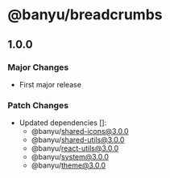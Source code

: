 # @banyu/breadcrumbs

## 1.0.0

### Major Changes

- First major release

### Patch Changes

- Updated dependencies []:
  - @banyu/shared-icons@3.0.0
  - @banyu/shared-utils@3.0.0
  - @banyu/react-utils@3.0.0
  - @banyu/system@3.0.0
  - @banyu/theme@3.0.0
